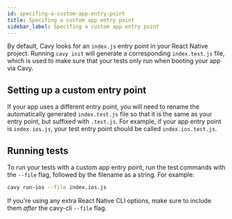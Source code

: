 ```yaml
---
id: specifing-a-custom-app-entry-point
title: Specifing a custom app entry point
sidebar_label: Specifing a custom app entry point
---
```


By default, Cavy looks for an `index.js` entry point in your React Native project.
Running `cavy init` will generate a corresponding `index.test.js` file,
which is used to make sure that your tests only run
when booting your app via Cavy.

## Setting up a custom entry point

If your app uses a different entry point, you will need to rename the
automatically generated `index.test.js` file so that it is the same as your
entry point, but suffixed with `.test.js`. For example, if your app entry point
is `index.ios.js`, your test entry point should be called `index.ios.test.js`.

## Running tests

To run your tests with a custom app entry point, run the test commands with the
`--file` flag, followed by the filename as a string. For example:

```bash
cavy run-ios --file index.ios.js
```

If you're using any extra React Native CLI options, make sure to include them 
_after_ the cavy-cli `--file` flag.